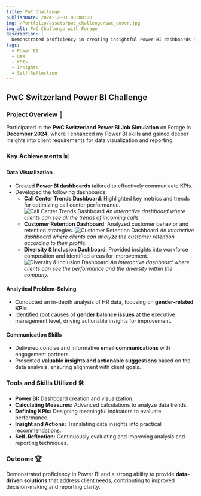 ```yaml
---
title: PwC Challenge
publishDate: 2024-12-01 00:00:00
img: /Portfolio/assets/pwc_challenge/pwc_cover.jpg
img_alt: PwC Challenge with Forage
description: |
  Demonstrated proficiency in creating insightful Power BI dashboards and delivering actionable insights to address client challenges and improve decision-making.
tags:
  - Power BI
  - DAX
  - KPIs
  - Insights
  - Self-Reflection
---
```


## PwC Switzerland Power BI Challenge

### Project Overview 📌
Participated in the **PwC Switzerland Power BI Job Simulation** on Forage in **December 2024**, where I enhanced my Power BI skills and gained deeper insights into client requirements for data visualization and reporting.

### Key Achievements 📊

####  Data Visualization
- Created **Power BI dashboards** tailored to effectively communicate KPIs.
- Developed the following dashboards:
  - **Call Center Trends Dashboard**: Highlighted key metrics and trends for optimizing call center performance.
  ![Call Center Trends Dashboard](/Portfolio/assets/pwc_challenge/call_center.png)
  *An interactive dashboard where clients can see all the trends of incoming calls.*
  - **Customer Retention Dashboard**: Analyzed customer behavior and retention strategies.
  ![Customer Retention Dashboard](/Portfolio/assets/pwc_challenge/customer_retention.png)
  *An interactive dashboard where clients can analyze the customer retention according to their profile.*
  - **Diversity & Inclusion Dashboard**: Provided insights into workforce composition and identified areas for improvement.
  ![Diversity & Inclusion Dashboard](/Portfolio/assets/pwc_challenge/diversity.png)
  *An interactive dashboard where clients can see the performance and the diversity within the company.*

#### Analytical Problem-Solving
- Conducted an in-depth analysis of HR data, focusing on **gender-related KPIs**.
- Identified root causes of **gender balance issues** at the executive management level, driving actionable insights for improvement.

#### Communication Skills
- Delivered concise and informative **email communications** with engagement partners.
- Presented **valuable insights and actionable suggestions** based on the data analysis, ensuring alignment with client goals.

### Tools and Skills Utilized 🛠️
- **Power BI:** Dashboard creation and visualization.
- **Calculating Measures:** Advanced calculations to analyze data trends.
- **Defining KPIs:** Designing meaningful indicators to evaluate performance.
- **Insight and Actions:** Translating data insights into practical recommendations.
- **Self-Reflection:** Continuously evaluating and improving analysis and reporting techniques.

### Outcome  🏆
Demonstrated proficiency in Power BI and a strong ability to provide **data-driven solutions** that address client needs, contributing to improved decision-making and reporting clarity.
